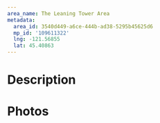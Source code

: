 ```yaml
---
area_name: The Leaning Tower Area
metadata:
  area_id: 3540d449-a6ce-444b-ad38-5295b45625d6
  mp_id: '109611322'
  lng: -121.56855
  lat: 45.40863
---
```

# Description

# Photos

